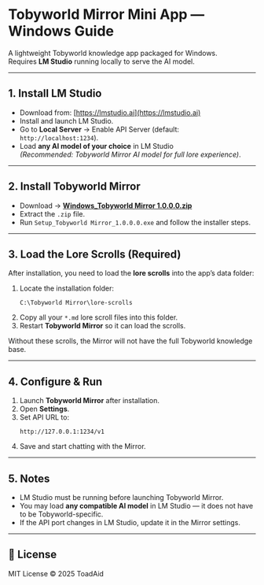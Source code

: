 # Tobyworld Mirror Mini App — Windows Guide

A lightweight Tobyworld knowledge app packaged for Windows.  
Requires **LM Studio** running locally to serve the AI model.

---

## 1. Install LM Studio
- Download from: [https://lmstudio.ai](https://lmstudio.ai)
- Install and launch LM Studio.
- Go to **Local Server** → Enable API Server (default: `http://localhost:1234`).
- Load **any AI model of your choice** in LM Studio  
  *(Recommended: Tobyworld Mirror AI model for full lore experience)*.

---

## 2. Install Tobyworld Mirror
- Download → [**Windows_Tobyworld Mirror 1.0.0.0.zip**](https://drive.google.com/file/d/1mA7_YvpJMGpXySZY-O_0Ad8Ot50kfypA/view?usp=drive_link)
- Extract the `.zip` file.
- Run `Setup_Tobyworld Mirror_1.0.0.0.exe` and follow the installer steps.


---

## 3. Load the Lore Scrolls (Required)
After installation, you need to load the **lore scrolls** into the app’s data folder:

1. Locate the installation folder:
   ```
   C:\Tobyworld Mirror\lore-scrolls
   ```
2. Copy all your `*.md` lore scroll files into this folder.
3. Restart **Tobyworld Mirror** so it can load the scrolls.

Without these scrolls, the Mirror will not have the full Tobyworld knowledge base.

---

## 4. Configure & Run
1. Launch **Tobyworld Mirror** after installation.
2. Open **Settings**.
3. Set API URL to:  
   ```
   http://127.0.0.1:1234/v1
   ```
4. Save and start chatting with the Mirror.

---

## 5. Notes
- LM Studio must be running before launching Tobyworld Mirror.
- You may load **any compatible AI model** in LM Studio — it does not have to be Tobyworld-specific.
- If the API port changes in LM Studio, update it in the Mirror settings.

---

## 📜 License
MIT License © 2025 ToadAid
